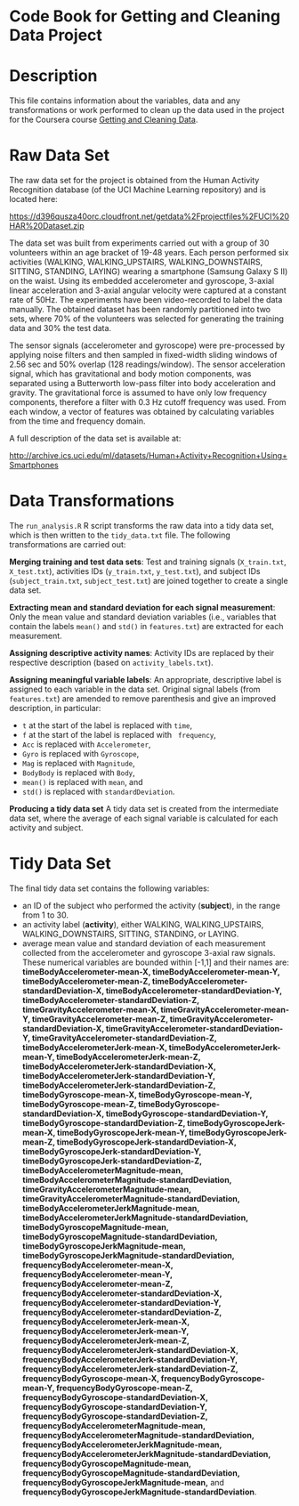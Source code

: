 Code Book for Getting and Cleaning Data Project  
==========================================

# Description 
This file contains information about the variables, data and any transformations or work performed to clean up the data used in the project for the Coursera course [Getting and Cleaning Data](https://www.coursera.org/course/getdata).

# Raw Data Set

The raw data set for the project is obtained from the Human Activity Recognition database (of the UCI Machine Learning repository) and is located here: 

https://d396qusza40orc.cloudfront.net/getdata%2Fprojectfiles%2FUCI%20HAR%20Dataset.zip

The data set was built from experiments carried out with a group of 30 volunteers within an age bracket of 19-48 years. Each person performed six activities (WALKING, WALKING_UPSTAIRS, WALKING_DOWNSTAIRS, SITTING, STANDING, LAYING) wearing a smartphone (Samsung Galaxy S II) on the waist. Using its embedded accelerometer and gyroscope, 3-axial linear acceleration and 3-axial angular velocity were captured at a constant rate of 50Hz. The experiments have been video-recorded to label the data manually. The obtained dataset has been randomly partitioned into two sets, where 70% of the volunteers was selected for generating the training data and 30% the test data.   

The sensor signals (accelerometer and gyroscope) were pre-processed by applying noise filters and then sampled in fixed-width sliding windows of 2.56 sec and 50% overlap (128 readings/window). The sensor acceleration signal, which has gravitational and body motion components, was separated using a Butterworth low-pass filter into body acceleration and gravity. The gravitational force is assumed to have only low frequency components, therefore a filter with 0.3 Hz cutoff frequency was used. From each window, a vector of features was obtained by calculating variables from the time and frequency domain.  

A full description of the data set is available at: 

http://archive.ics.uci.edu/ml/datasets/Human+Activity+Recognition+Using+Smartphones


# Data Transformations

The `run_analysis.R` R script transforms the raw data into a tidy data set, which is then written to the `tidy_data.txt` file. The following transformations are carried out:

__Merging training and test data sets__:
Test and training signals (`X_train.txt`, `X_test.txt`), activities IDs (`y_train.txt`, `y_test.txt`), and subject IDs (`subject_train.txt`, `subject_test.txt`) are joined together to create a single data set. 

__Extracting mean and standard deviation for each signal measurement__:
Only the mean value and standard deviation variables (i.e., variables that contain the labels `mean()` and `std()` in `features.txt`) are extracted for each measurement.

__Assigning descriptive activity names__:
Activity IDs are replaced by their respective description (based on `activity_labels.txt`).

__Assigning meaningful variable labels__:
An appropriate, descriptive label is assigned to each variable in the data set. Original signal labels (from `features.txt`) are amended to remove parenthesis and give an improved description, in particular:

* `t` at the start of the label is replaced with `time`,
* `f` at the start of the label is replaced with ` frequency`,
* `Acc` is replaced with `Accelerometer`,
* `Gyro` is replaced with `Gyroscope`,
* `Mag` is replaced with `Magnitude`, 
* `BodyBody` is replaced with `Body`,
* `mean()` is replaced with `mean`, and
* `std()` is replaced with `standardDeviation`.

__Producing a tidy data set__
A tidy data set is created from the intermediate data set, where the average of each signal variable is calculated for each activity and subject.

# Tidy Data Set

The final tidy data set contains the following variables:

* an ID of the subject who performed the activity (__subject__), in the range from 1 to 30. 
* an activity label (__activity__), either WALKING, WALKING_UPSTAIRS, WALKING_DOWNSTAIRS, SITTING, STANDING, or LAYING.
* average mean value and standard deviation of each measurement collected from the accelerometer and gyroscope 3-axial raw signals. These numerical variables are bounded within [-1,1] and their names are:
__timeBodyAccelerometer-mean-X,
timeBodyAccelerometer-mean-Y,
timeBodyAccelerometer-mean-Z,
timeBodyAccelerometer-standardDeviation-X,
timeBodyAccelerometer-standardDeviation-Y,
timeBodyAccelerometer-standardDeviation-Z,
timeGravityAccelerometer-mean-X,
timeGravityAccelerometer-mean-Y,
timeGravityAccelerometer-mean-Z,
timeGravityAccelerometer-standardDeviation-X,
timeGravityAccelerometer-standardDeviation-Y,
timeGravityAccelerometer-standardDeviation-Z,
timeBodyAccelerometerJerk-mean-X,
timeBodyAccelerometerJerk-mean-Y,
timeBodyAccelerometerJerk-mean-Z,
timeBodyAccelerometerJerk-standardDeviation-X,
timeBodyAccelerometerJerk-standardDeviation-Y,
timeBodyAccelerometerJerk-standardDeviation-Z,
timeBodyGyroscope-mean-X,
timeBodyGyroscope-mean-Y,
timeBodyGyroscope-mean-Z,
timeBodyGyroscope-standardDeviation-X,
timeBodyGyroscope-standardDeviation-Y,
timeBodyGyroscope-standardDeviation-Z,
timeBodyGyroscopeJerk-mean-X,
timeBodyGyroscopeJerk-mean-Y,
timeBodyGyroscopeJerk-mean-Z,
timeBodyGyroscopeJerk-standardDeviation-X,
timeBodyGyroscopeJerk-standardDeviation-Y,
timeBodyGyroscopeJerk-standardDeviation-Z,
timeBodyAccelerometerMagnitude-mean,
timeBodyAccelerometerMagnitude-standardDeviation,
timeGravityAccelerometerMagnitude-mean,
timeGravityAccelerometerMagnitude-standardDeviation,
timeBodyAccelerometerJerkMagnitude-mean,
timeBodyAccelerometerJerkMagnitude-standardDeviation,
timeBodyGyroscopeMagnitude-mean,
timeBodyGyroscopeMagnitude-standardDeviation,
timeBodyGyroscopeJerkMagnitude-mean,
timeBodyGyroscopeJerkMagnitude-standardDeviation,
frequencyBodyAccelerometer-mean-X,
frequencyBodyAccelerometer-mean-Y,
frequencyBodyAccelerometer-mean-Z,
frequencyBodyAccelerometer-standardDeviation-X,
frequencyBodyAccelerometer-standardDeviation-Y,
frequencyBodyAccelerometer-standardDeviation-Z,
frequencyBodyAccelerometerJerk-mean-X,
frequencyBodyAccelerometerJerk-mean-Y,
frequencyBodyAccelerometerJerk-mean-Z,
frequencyBodyAccelerometerJerk-standardDeviation-X,
frequencyBodyAccelerometerJerk-standardDeviation-Y,
frequencyBodyAccelerometerJerk-standardDeviation-Z,
frequencyBodyGyroscope-mean-X,
frequencyBodyGyroscope-mean-Y,
frequencyBodyGyroscope-mean-Z,
frequencyBodyGyroscope-standardDeviation-X,
frequencyBodyGyroscope-standardDeviation-Y,
frequencyBodyGyroscope-standardDeviation-Z,
frequencyBodyAccelerometerMagnitude-mean,
frequencyBodyAccelerometerMagnitude-standardDeviation,
frequencyBodyAccelerometerJerkMagnitude-mean,
frequencyBodyAccelerometerJerkMagnitude-standardDeviation,
frequencyBodyGyroscopeMagnitude-mean,
frequencyBodyGyroscopeMagnitude-standardDeviation,
frequencyBodyGyroscopeJerkMagnitude-mean,__
and 
__frequencyBodyGyroscopeJerkMagnitude-standardDeviation__.

